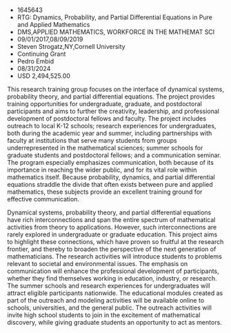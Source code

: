 
* 1645643
* RTG: Dynamics, Probability, and Partial Differential Equations in Pure and Applied Mathematics
* DMS,APPLIED MATHEMATICS, WORKFORCE IN THE MATHEMAT SCI
* 09/01/2017,08/09/2019
* Steven Strogatz,NY,Cornell University
* Continuing Grant
* Pedro Embid
* 08/31/2024
* USD 2,494,525.00

This research training group focuses on the interface of dynamical systems,
probability theory, and partial differential equations. The project provides
training opportunities for undergraduate, graduate, and postdoctoral
participants and aims to further the creativity, leadership, and professional
development of postdoctoral fellows and faculty. The project includes outreach
to local K-12 schools; research experiences for undergraduates, both during the
academic year and summer, including partnerships with faculty at institutions
that serve many students from groups underrepresented in the mathematical
sciences; summer schools for graduate students and postdoctoral fellows; and a
communication seminar. The program especially emphasizes communication, both
because of its importance in reaching the wider public, and for its vital role
within mathematics itself. Because probability, dynamics, and partial
differential equations straddle the divide that often exists between pure and
applied mathematics, these subjects provide an excellent training ground for
effective communication.

Dynamical systems, probability theory, and partial differential equations have
rich interconnections and span the entire spectrum of mathematical activities
from theory to applications. However, such interconnections are rarely explored
in undergraduate or graduate education. This project aims to highlight these
connections, which have proven so fruitful at the research frontier, and thereby
to broaden the perspective of the next generation of mathematicians. The
research activities will introduce students to problems relevant to societal and
environmental issues. The emphasis on communication will enhance the
professional development of participants, whether they find themselves working
in education, industry, or research. The summer schools and research experiences
for undergraduates will attract eligible participants nationwide. The
educational modules created as part of the outreach and modeling activities will
be available online to schools, universities, and the general public. The
outreach activities will invite high school students to join in the excitement
of mathematical discovery, while giving graduate students an opportunity to act
as mentors.
